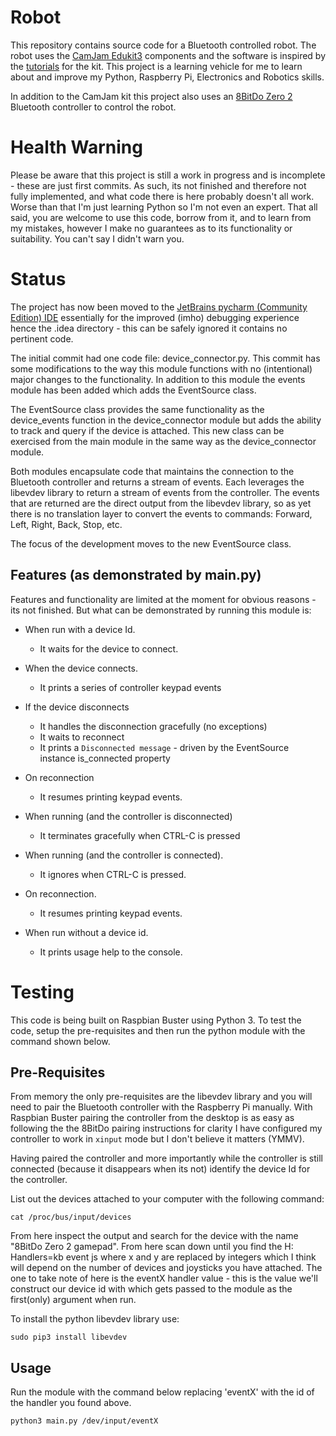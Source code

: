 Robot
=====
This repository contains source code for a Bluetooth controlled robot. The robot uses the [CamJam Edukit3](https://camjam.me/?page_id=1035) components and the software is inspired by the [tutorials](https://github.com/CamJam-EduKit/EduKit3/tree/master/CamJam%20Edukit%203%20-%20GPIO%20Zero) for the kit. This project is a learning vehicle for me to learn about and improve my Python, Raspberry Pi, Electronics and Robotics skills. 

In addition to the CamJam kit this project also uses an [8BitDo Zero 2](https://www.8bitdo.com/zero2/) Bluetooth controller to control the robot.

Health Warning
==============
Please be aware that this project is still a work in progress and is incomplete - these are just first commits. As such, its not finished and therefore not fully implemented, and what code there is here probably doesn't all work. Worse than that I'm just learning Python so I'm not even an expert. That all said, you are welcome to use this code, borrow from it, and to learn from my mistakes, however I make no guarantees as to its functionality or suitability. You can't say I didn't warn you.

Status
======
The project has now been moved to the [JetBrains pycharm (Community Edition) IDE](https://www.jetbrains.com/pycharm/) essentially for the improved (imho) debugging experience hence the .idea directory - this can be safely ignored it contains no pertinent code.

The initial commit had one code file: device_connector.py. This commit has some modifications to the way this module functions with no (intentional) major changes to the functionality. 
In addition to this module the events module has been added which adds the EventSource class.  

The EventSource class provides the same functionality as the device_events function in the device_connector module but adds the ability to track and query if the device is attached. This new class can be exercised from the main module in the same way as the device_connector module.

Both modules encapsulate code that maintains the connection to the Bluetooth controller and returns a stream of events. Each leverages the libevdev library to return a stream of events from the controller. The events that are returned are the direct output from the libevdev library, so as yet there is no translation layer to convert the events to commands: Forward, Left, Right, Back, Stop, etc.

The focus of the development moves to the new EventSource class. 

Features (as demonstrated by main.py)
--------
Features and functionality are limited at the moment for obvious reasons - its not finished. But what can be demonstrated by running this module is:

* When run with a device Id.
  - It waits for the device to connect.


* When the device connects.
  - It prints a series of controller keypad events


* If the device disconnects
  - It handles the disconnection gracefully (no exceptions)
  - It waits to reconnect 
  - It prints a `Disconnected message` - driven by the EventSource instance is_connected property

* On reconnection 
  - It resumes printing keypad events.


* When running (and the controller is disconnected)
  - It terminates gracefully when CTRL-C is pressed

* When running (and the controller is connected).
  - It ignores when CTRL-C is pressed.

* On reconnection.
  - It resumes printing keypad events.

* When run without a device id.
  - It prints usage help to the console.
 
Testing
=======
This code is being built on Raspbian Buster using Python 3. To test the code, setup the pre-requisites and then run the python module with the command shown below.

Pre-Requisites
--------------
From memory the only pre-requisites are the libevdev library and you will need to pair the Bluetooth controller with the Raspberry Pi manually. With Raspbian Buster pairing the controller from the desktop is as easy as following the the 8BitDo pairing instructions for clarity I have configured my controller to work in `xinput` mode but I don't believe it matters (YMMV).

Having paired the controller and more importantly while the controller is still connected (because it disappears when its not) identify the device Id for the controller. 

List out the devices attached to your computer with the following command:

```
cat /proc/bus/input/devices

```

From here inspect the output and search for the device with the name "8BitDo Zero 2 gamepad". From here scan down until you find the H: Handlers=kb event<x> js<y> where x and y are replaced by integers which I think will depend on the number of devices and joysticks you have attached. The one to take note of here is the eventX handler value - this is the value we'll construct our device id with which gets passed to the module as the first(only) argument when run. 

To install the python libevdev library use:

```
sudo pip3 install libevdev
```

Usage
-----
Run the module with the command below replacing 'eventX' with the id of the handler you found above.

```
python3 main.py /dev/input/eventX

```
